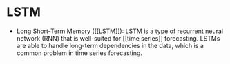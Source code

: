 # LSTM

- Long Short-Term Memory ([[LSTM]]): LSTM is a type of recurrent neural network (RNN) that is well-suited for [[time series]] forecasting. LSTMs are able to handle long-term dependencies in the data, which is a common problem in time series forecasting.
